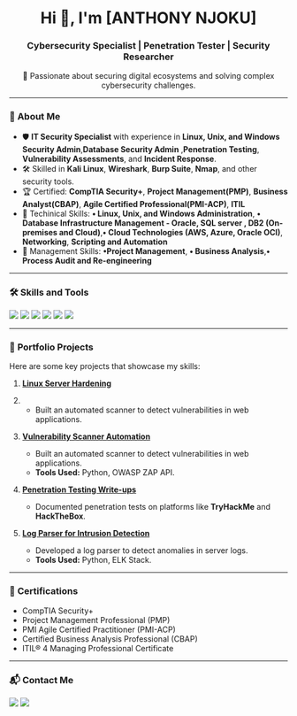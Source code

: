<h1 align="center">Hi 👋, I'm [ANTHONY NJOKU]</h1>
<h3 align="center">Cybersecurity Specialist | Penetration Tester | Security Researcher</h3>

<p align="center">
🔐 Passionate about securing digital ecosystems and solving complex cybersecurity challenges.
</p>

---

### 🚀 **About Me**
- 🛡 **IT Security Specialist** with experience in **Linux, Unix, and Windows Security Admin**,**Database Security Admin** ,**Penetration Testing**, **Vulnerability Assessments**, and **Incident Response**.
- 🛠️ Skilled in **Kali Linux**, **Wireshark**, **Burp Suite**, **Nmap**, and other security tools.
- 🏆 Certified: **CompTIA Security+**, **Project Management(PMP)**, **Business Analyst(CBAP)**, **Agile Certified Professional(PMI-ACP)**, **ITIL**
- 🧠 Techinical Skills: **•	Linux, Unix, and Windows Administration**, **•	Database Infrastructure Management - Oracle, SQL server , DB2 (On-premises and Cloud)**,**•	Cloud Technologies (AWS, Azure, Oracle OCI)**, **Networking**, **Scripting and Automation**
- 🧠 Management Skills: **•Project Management**, **•	Business Analysis**,**•	Process Audit and Re-engineering**

---

### 🛠️ **Skills and Tools**
<p>
  <img src="https://img.shields.io/badge/Tools-Kali%20Linux-informational?style=flat&logo=linux&color=blue" />
  <img src="https://img.shields.io/badge/Tools-Wireshark-informational?style=flat&logo=wireshark&color=blue" />
  <img src="https://img.shields.io/badge/Tools-Burp%20Suite-informational?style=flat&logo=burpsuite&color=orange" />
  <img src="https://img.shields.io/badge/Tools-Nmap-informational?style=flat&logo=nmap&color=blue" />
  <img src="https://img.shields.io/badge/Languages-Python-blue?style=flat&logo=python" />
  <img src="https://img.shields.io/badge/Languages-Bash-informational?style=flat&logo=gnu-bash&color=lightgrey" />
</p>

---

### 🔬 **Portfolio Projects**
Here are some key projects that showcase my skills:

1. **[Linux Server Hardening](https://github.com/Ibeawuchitony/linux-security-hardening-project)**
2.   - Built an automated scanner to detect vulnerabilities in web applications.
3. **[Vulnerability Scanner Automation](https://github.com/yourusername/project1)**
   - Built an automated scanner to detect vulnerabilities in web applications.
   - **Tools Used:** Python, OWASP ZAP API.

4. **[Penetration Testing Write-ups](https://github.com/yourusername/project2)**
   - Documented penetration tests on platforms like **TryHackMe** and **HackTheBox**.

5. **[Log Parser for Intrusion Detection](https://github.com/yourusername/project3)**
   - Developed a log parser to detect anomalies in server logs.
   - **Tools Used:** Python, ELK Stack.

---

### 📜 **Certifications**
- CompTIA Security+
- Project Management Professional (PMP)
- PMI Agile Certified Practitioner (PMI-ACP) 
- Certified Business Analysis Professional (CBAP)
- ITIL® 4 Managing Professional Certificate


---

### 📬 **Contact Me**
<p>
<a href="https://linkedin.com/in/yourname"><img src="https://img.shields.io/badge/LinkedIn-Connect-blue?style=flat&logo=linkedin"></a>
<a href="mailto:youremail@example.com"><img src="https://img.shields.io/badge/Email-Contact-informational?style=flat&logo=gmail"></a>
</p>
